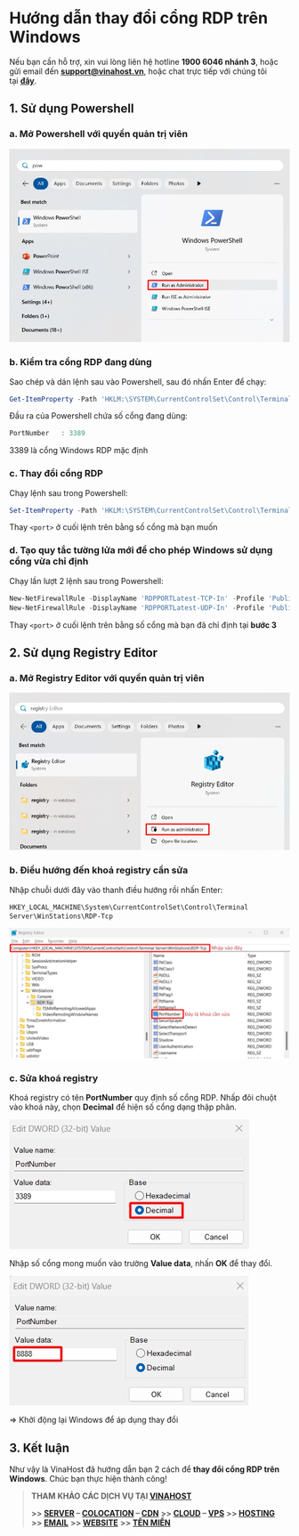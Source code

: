 # Hướng dẫn thay đổi cổng RDP trên Windows

Nếu bạn cần hỗ trợ, xin vui lòng liên hệ hotline **1900 6046 nhánh 3**, hoặc gửi email đến [**support@vinahost.vn**](mailto:support@vinahost.vn), hoặc chat trực tiếp với chúng tôi tại [**đây**](https://livechat.vinahost.vn/chat.php).


## 1. Sử dụng Powershell

### a.  Mở Powershell với quyền quản trị viên

![Mở Powershell](images/windows-thay_doi_cong_rdp-01.jpg)

### b. Kiểm tra cổng RDP đang dùng

Sao chép và dán lệnh sau vào Powershell, sau đó nhấn Enter để chạy:

```powershell
Get-ItemProperty -Path 'HKLM:\SYSTEM\CurrentControlSet\Control\Terminal Server\WinStations\RDP-Tcp' -name "PortNumber"
```

Đầu ra của Powershell chứa số cổng đang dùng:
```powershell
PortNumber   : 3389
```

3389 là cổng Windows RDP mặc định

### c. Thay đổi cổng RDP

Chạy lệnh sau trong Powershell:

```powershell title="Powershell"
Set-ItemProperty -Path 'HKLM:\SYSTEM\CurrentControlSet\Control\Terminal Server\WinStations\RDP-Tcp' -name "PortNumber" -Value <port>
```
    
Thay `<port>` ở cuối lệnh trên bằng số cổng mà bạn muốn

### d.  Tạo quy tắc tường lửa mới để cho phép Windows sử dụng cổng vừa chỉ định

Chạy lần lượt 2 lệnh sau trong Powershell:

```powershell title="Powershell" linenums="1"
New-NetFirewallRule -DisplayName 'RDPPORTLatest-TCP-In' -Profile 'Public' -Direction Inbound -Action Allow -Protocol TCP -LocalPort <port>
New-NetFirewallRule -DisplayName 'RDPPORTLatest-UDP-In' -Profile 'Public' -Direction Inbound -Action Allow -Protocol UDP -LocalPort <port>
```
Thay `<port>` ở cuối lệnh trên bằng số cổng mà bạn đã chỉ định tại **bước 3**

## 2. Sử dụng Registry Editor

### a. Mở Registry Editor với quyền quản trị viên

![Mở Registry Editor](images/windows-thay_doi_cong_rdp-02.jpg)

### b. Điều hướng đến khoá registry cần sửa

Nhập chuỗi dưới đây vào thanh điều hướng rồi nhấn Enter:

```
HKEY_LOCAL_MACHINE\System\CurrentControlSet\Control\Terminal Server\WinStations\RDP-Tcp
```

![Điều hướng đến khoá registry cần sửa](images/windows-thay_doi_cong_rdp-03.jpg)
        
### c. Sửa khoá registry

Khoá registry có tên **PortNumber** quy định số cổng RDP. Nhấp đôi chuột vào khoá này, chọn **Decimal** để hiện số cổng dạng thập phân.

![Hiện giá trị khoá registry dạng thập phân](images/windows-thay_doi_cong_rdp-04.jpg)

Nhập số cổng mong muốn vào trường **Value data**, nhấn **OK** để thay đổi.

![Sửa giá trị khoá registry](images/windows-thay_doi_cong_rdp-05.jpg)

=> Khởi động lại Windows để áp dụng thay đổi

## 3. Kết luận

Như vậy là VinaHost đã hướng dẫn bạn 2 cách để **thay đổi cổng RDP trên Windows**. Chúc bạn thực hiện thành công!

> **THAM KHẢO CÁC DỊCH VỤ TẠI [VINAHOST](https://vinahost.vn/)**
>
> **\>> [SERVER](https://vinahost.vn/thue-may-chu-rieng/) – [COLOCATION](https://vinahost.vn/colocation.html) – [CDN](https://vinahost.vn/dich-vu-cdn-chuyen-nghiep)**
> **\>> [CLOUD](https://vinahost.vn/cloud-server-gia-re/) – [VPS](https://vinahost.vn/vps-ssd-chuyen-nghiep/)**
> **\>> [HOSTING](https://vinahost.vn/wordpress-hosting)**
> **\>> [EMAIL](https://vinahost.vn/email-hosting)**
> **\>> [WEBSITE](http://vinawebsite.vn/)**
> **\>> [TÊN MIỀN](https://vinahost.vn/ten-mien-gia-re/)**